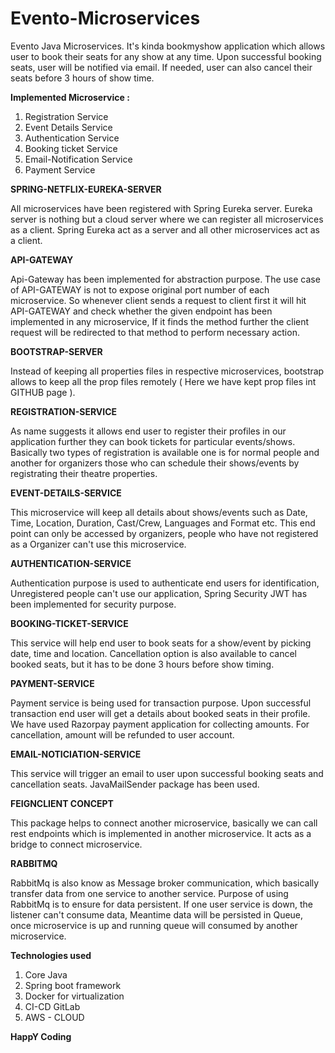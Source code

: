 # Evento-Microservices

Evento Java Microservices. It's kinda bookmyshow application which allows user to book their seats for any show at any time. Upon successful booking seats, user will be notified via email. If needed, user can also cancel their seats before 3 hours of show time.

**Implemented Microservice :**

1. Registration Service
2. Event Details Service
3. Authentication Service
4. Booking ticket Service
5. Email-Notification Service
6. Payment Service


**SPRING-NETFLIX-EUREKA-SERVER**

All microservices have been registered with Spring Eureka server. Eureka server is nothing but a cloud server where we can register all microservices as a client.
Spring Eureka act as a server and all other microservices act as a client.

**API-GATEWAY**

Api-Gateway has been implemented for abstraction purpose. The use case of API-GATEWAY is not to expose original port number of each microservice. So whenever client sends a request to client first it will hit API-GATEWAY and check whether the given endpoint has been implemented in any microservice, If it finds the method further the client request will be redirected to that method to perform necessary action.

**BOOTSTRAP-SERVER**

Instead of keeping all properties files in respective microservices, bootstrap allows to keep all the prop files remotely ( Here we have kept prop files int GITHUB page ).

**REGISTRATION-SERVICE**

As name suggests it allows end user to register their profiles in our application further they can book tickets for particular events/shows. Basically two types of registration is available one is for normal people and another for organizers those who can schedule their shows/events by registrating their theatre properties.

**EVENT-DETAILS-SERVICE**

This microservice will keep all details about shows/events such as Date, Time, Location, Duration, Cast/Crew, Languages and Format etc. This end point can only be accessed by organizers, people who have not registered as a Organizer can't use this microservice.

**AUTHENTICATION-SERVICE**

Authentication purpose is used to authenticate end users for identification, Unregistered people can't use our application, Spring Security JWT has been implemented for security purpose.

**BOOKING-TICKET-SERVICE**

This service will help end user to book seats for a show/event by picking date, time and location. Cancellation option is also available to cancel booked seats, but it has to be done 3 hours before show timing.

**PAYMENT-SERVICE**

Payment service is being used for transaction purpose. Upon successful transaction end user will get a details about booked seats in their profile. We have used Razorpay payment application for collecting amounts. For cancellation, amount will be refunded to user account.

**EMAIL-NOTICIATION-SERVICE**

This service will trigger an email to user upon successful booking seats and cancellation seats. JavaMailSender package has been used.

**FEIGNCLIENT CONCEPT**

This package helps to connect another microservice, basically we can call rest endpoints which is implemented in another microservice. It acts as a bridge to connect microservice.

**RABBITMQ**

RabbitMq is also know as Message broker communication, which basically transfer data from one service to another service. Purpose of using RabbitMq is to ensure for data persistent. If one user service is down, the listener can't consume data, Meantime data will be persisted in Queue, once microservice is up and running queue will consumed by another microservice.

**Technologies used**

1. Core Java
2. Spring boot framework
3. Docker for virtualization
4. CI-CD GitLab
5. AWS - CLOUD

**HappY Coding**




